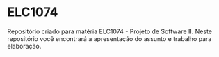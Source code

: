 # ELC1074
Repositório criado para matéria ELC1074 - Projeto de Software II. Neste repositório você encontrará a apresentação do assunto e trabalho para elaboração.
